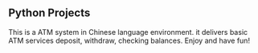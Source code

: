 ##  Python Projects
This is a ATM system in Chinese language environment.  it delivers basic ATM services deposit, withdraw, checking balances. 
Enjoy and have fun!  
